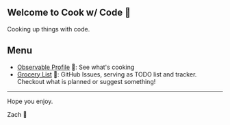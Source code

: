 ## Welcome to Cook w/ Code 👋

Cooking up things with code.

## Menu

- [Observable Profile](https://observablehq.com/@cookwcode) 🍳: See what's cooking
- [Grocery List](https://github.com/cookwcode/grocery-list/issues) 📒: GitHub Issues, serving as TODO list and tracker. Checkout what is planned or suggest something!

---

Hope you enjoy.

Zach 💛
